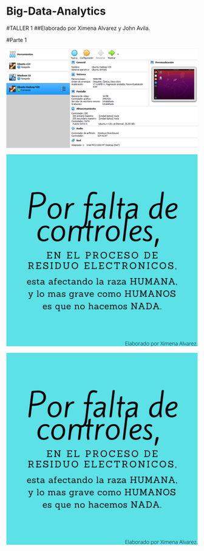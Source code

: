 # Big-Data-Analytics

#TALLER 1
##Elaborado por Ximena Alvarez y John Avila.

#Parte 1



![alt text](1.png?raw=true "Title")

![plot](PRUEBA.png)

![Screenshot](PRUEBA.png)
